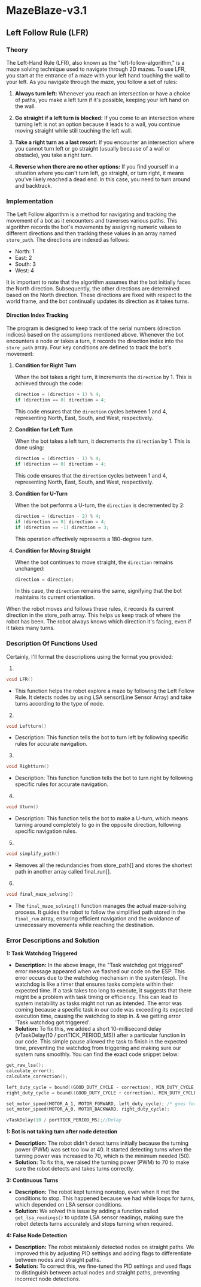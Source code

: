 # MazeBlaze-v3.1
## Left Follow Rule (LFR)
### Theory
The Left-Hand Rule (LFR), also known as the "left-follow-algorithm," is a maze solving technique used to navigate through 2D mazes. To use LFR, you start at the entrance of a maze with your left hand touching the wall to your left. As you navigate through the maze, you follow a set of rules:

1. **Always turn left:** Whenever you reach an intersection or have a choice of paths, you make a left turn if it's possible, keeping your left hand on the wall.

2. **Go straight if a left turn is blocked:** If you come to an intersection where turning left is not an option because it leads to a wall, you continue moving straight while still touching the left wall.

3. **Take a right turn as a last resort:** If you encounter an intersection where you cannot turn left or go straight (usually because of a wall or obstacle), you take a right turn.

4. **Reverse when there are no other options:** If you find yourself in a situation where you can't turn left, go straight, or turn right, it means you've likely reached a dead end. In this case, you need to turn around and backtrack.

### Implementation

The Left Follow algorithm is a method for navigating and tracking the movement of a bot as it encounters and traverses various paths. This algorithm records the bot's movements by assigning numeric values to different directions and then tracking these values in an array named `store_path`. The directions are indexed as follows:

- North: 1
- East: 2
- South: 3
- West: 4

It is important to note that the algorithm assumes that the bot initially faces the North direction. Subsequently, the other directions are determined based on the North direction. These directions are fixed with respect to the world frame, and the bot continually updates its direction as it takes turns.

#### Direction Index Tracking

The program is designed to keep track of the serial numbers (direction indices) based on the assumptions mentioned above. Whenever the bot encounters a node or takes a turn, it records the direction index into the `store_path` array. Four key conditions are defined to track the bot's movement:

1. **Condition for Right Turn**

   When the bot takes a right turn, it increments the `direction` by 1. This is achieved through the code:

   ```c
   direction = (direction + 1) % 4;
   if (direction == 0) direction = 4;
   ```

   This code ensures that the `direction` cycles between 1 and 4, representing North, East, South, and West, respectively.

2. **Condition for Left Turn**

   When the bot takes a left turn, it decrements the `direction` by 1. This is done using:

   ```c
   direction = (direction - 1) % 4;
   if (direction == 0) direction = 4;
   ```

   This code ensures that the `direction` cycles between 1 and 4, representing North, East, South, and West, respectively.

3. **Condition for U-Turn**

   When the bot performs a U-turn, the `direction` is decremented by 2:

   ```c
   direction = (direction - 2) % 4;
   if (direction == 0) direction = 4;
   if (direction == -1) direction = 3;
   ```

   This operation effectively represents a 180-degree turn.

4. **Condition for Moving Straight**

   When the bot continues to move straight, the `direction` remains unchanged:

   ```c
   direction = direction;
   ```

   In this case, the `direction` remains the same, signifying that the bot maintains its current orientation.

When the robot moves and follows these rules, it records its current direction in the store_path array. This helps us keep track of where the robot has been. The robot always knows which direction it's facing, even if it takes many turns.

### Description Of Functions Used

Certainly, I'll format the descriptions using the format you provided:

1. 
```c
void LFR()
```
   - This function helps the robot explore a maze by following the Left Follow Rule. It detects nodes by using LSA sensor(Line Sensor Array) and take turns according to the type of node.

2. 
```c
void Leftturn()
```
   - Description: This function tells the bot to turn left by following specific rules for accurate navigation.

3. 
```c
void Rightturn()
```
   - Description: This function function tells the bot to turn right by following specific rules for accurate navigation.

4. 
```c
void Uturn()
```
   - Description: This function tells the bot to make a U-turn, which means turning around completely to go in the opposite direction, following specific navigation rules.

5. 
```c
void simplify_path()
```
   - Removes all the redundancies from store_path[] and stores the shortest path in another array called final_run[].

6. 
```c
void final_maze_solving()
```
   - The `final_maze_solving()` function manages the actual maze-solving process. It guides the robot to follow the simplified path stored in the `final_run` array, ensuring efficient navigation and the avoidance of unnecessary movements while reaching the destination.

### Error Descriptions and Solution

**1: Task Watchdog Triggered**
- **Description:** In the above image, the "Task watchdog got triggered" error message appeared when we flashed our code on the ESP. This error occurs due to the watchdog mechanism in the system(esp). The watchdog is like a timer that ensures tasks complete within their expected time. If a task takes too long to execute, it suggests that there might be a problem with task timing or efficiency. This can lead to system instability as tasks might not run as intended. The error was coming because a specific task in our code was exceeding its expected execution time, causing the watchdog to step in. & we getting error 'Task watchdog got triggered'.
- **Solution:** To fix this, we added a short 10-millisecond delay (vTaskDelay(10 / portTICK_PERIOD_MS)) after a particular function in our code. This simple pause allowed the task to finish in the expected time, preventing the watchdog from triggering and making sure our system runs smoothly. You can find the exact code snippet below:
```c
get_raw_lsa();
calculate_error();
calculate_correction();

left_duty_cycle = bound((GOOD_DUTY_CYCLE - correction), MIN_DUTY_CYCLE, MAX_DUTY_CYCLE);
right_duty_cycle = bound((GOOD_DUTY_CYCLE + correction), MIN_DUTY_CYCLE, MAX_DUTY_CYCLE);

set_motor_speed(MOTOR_A_1, MOTOR_FORWARD, left_duty_cycle); /* goes forward in this case */
set_motor_speed(MOTOR_A_0, MOTOR_BACKWARD, right_duty_cycle);

vTaskDelay(10 / portTICK_PERIOD_MS);//Delay
```
**1: Bot is not taking turn after node detection**
- **Description:** The robot didn't detect turns initially because the turning power (PWM) was set too low at 40. It started detecting turns when the turning power was increased to 70, which is the minimum needed (50).
- **Solution:** To fix this, we raised the turning power (PWM) to 70 to make sure the robot detects and takes turns correctly.

**3: Continuous Turns**
- **Description:** The robot kept turning nonstop, even when it met the conditions to stop. This happened because we had while loops for turns, which depended on LSA sensor conditions.
- **Solution:** We solved this issue by adding a function called `get_lsa_readings()` to update LSA sensor readings, making sure the robot detects turns accurately and stops turning when required.

**4: False Node Detection**
- **Description:** The robot mistakenly detected nodes on straight paths. We improved this by adjusting PID settings and adding flags to differentiate between nodes and straight paths.
- **Solution:** To correct this, we fine-tuned the PID settings and used flags to distinguish between actual nodes and straight paths, preventing incorrect node detections.
